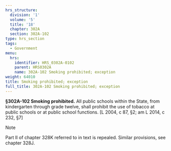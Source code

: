 ```yaml
---
hrs_structure:
  division: '1'
  volume: '5'
  title: '18'
  chapter: 302A
  section: 302A-102
type: hrs_section
tags:
  - Government
menu:
  hrs:
    identifier: HRS_0302A-0102
    parent: HRS0302A
    name: 302A-102 Smoking prohibited; exception
weight: 64010
title: Smoking prohibited; exception
full_title: 302A-102 Smoking prohibited; exception
---
```

**§302A-102 Smoking prohibited.** All public schools within the State, from kindergarten through grade twelve, shall prohibit the use of tobacco at public schools or at public school functions. [L 2004, c 87, §2; am L 2014, c 232, §7]

Note

Part II of chapter 328K referred to in text is repealed. Similar provisions, see chapter 328J.